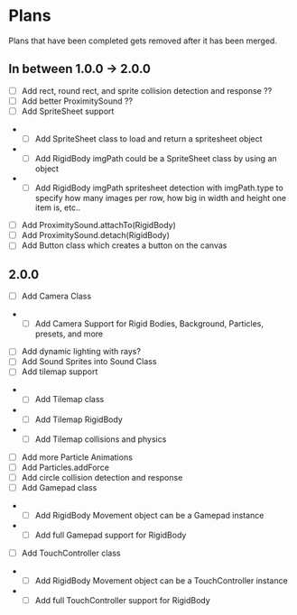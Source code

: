 # Plans

Plans that have been completed gets removed after it has been merged.

## In between 1.0.0 -> 2.0.0

- [ ] Add rect, round rect, and sprite collision detection and response ??
- [ ] Add better ProximitySound ??
- [ ] Add SpriteSheet support
- - [ ] Add SpriteSheet class to load and return a spritesheet object
- - [ ] Add RigidBody imgPath could be a SpriteSheet class by using an object
- - [ ] Add RigidBody imgPath spritesheet detection with imgPath.type to specify how many images per row, how big in width and height one item is, etc..
- [ ] Add ProximitySound.attachTo(RigidBody)
- [ ] Add ProximitySound.detach(RigidBody)
- [ ] Add Button class which creates a button on the canvas

## 2.0.0

- [ ] Add Camera Class
- - [ ] Add Camera Support for Rigid Bodies, Background, Particles, presets, and more
- [ ] Add dynamic lighting with rays?
- [ ] Add Sound Sprites into Sound Class
- [ ] Add tilemap support
- - [ ] Add Tilemap class
- - [ ] Add Tilemap RigidBody
- - [ ] Add Tilemap collisions and physics
- [ ] Add more Particle Animations
- [ ] Add Particles.addForce
- [ ] Add circle collision detection and response
- [ ] Add Gamepad class
- - [ ] Add RigidBody Movement object can be a Gamepad instance
- - [ ] Add full Gamepad support for RigidBody
- [ ] Add TouchController class
- - [ ] Add RigidBody Movement object can be a TouchController instance
- - [ ] Add full TouchController support for RigidBody
